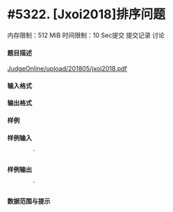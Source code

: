 
# #5322. [Jxoi2018]排序问题
内存限制：512 MiB 时间限制：10 Sec提交 提交记录 讨论
#### 题目描述
[JudgeOnline/upload/201805/jxoi2018.pdf](upload/201805/jxoi2018.pdf)
#### 输入格式

#### 输出格式

#### 样例

#### 样例输入

			`
#### 样例输出

			`
#### 数据范围与提示

